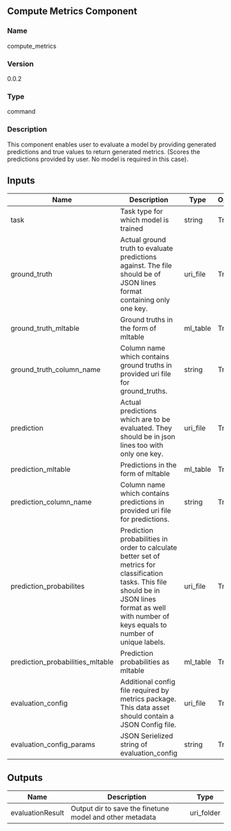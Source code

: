 ## Compute Metrics Component

### Name 

compute_metrics

### Version 

0.0.2

### Type 

command

### Description 

This component enables user to evaluate a model by providing generated predictions and true values to return generated metrics. (Scores the predictions provided by user. No model is required in this case).

## Inputs 


| Name               | Description                                                                         | Type    | Optional |
| ------------------ | ----------------------------------------------------------------------------------- | ------- | ------- | 
| task         | Task type for which model is trained                                                                       | string  |  True     | 
| ground_truth | Actual ground truth to evaluate predictions against. The file should be of JSON lines format containing only one key. | uri_file  |  True     | 
| ground_truth_mltable         | Ground truths in the form of mltable                                                               | ml_table | True     |                   |
| ground_truth_column_name             | Column name which contains ground truths in provided uri file for ground_truths.                                                                    | string | True     |                   |
| prediction      | Actual predictions which are to be evaluated. They should be in json lines too with only one key.                                                                  | uri_file  | True     |                   |
| prediction_mltable           | Predictions in the form of mltable                                                                         | ml_table       | True     |                                                                                                |
| prediction_column_name                 | Column name which contains predictions in provided uri file for predictions.                                               | string   | True     |                                                                                                |
| prediction_probabilites | Prediction probabilities in order to calculate better set of metrics for classification tasks. This file should be in JSON lines format as well with number of keys equals to number of unique labels.                         | uri_file      | True     |                                                                                                |
| prediction_probabilities_mltable  | Prediction probabilities as mltable                                                                                                                                                                                       | ml_table    | True     |                                                                                                |
| evaluation_config          | Additional config file required by metrics package. This data asset should contain a JSON Config file. | uri_file    | True     |                                                |
| evaluation_config_params                       | JSON Serielized string of evaluation_config            | string | True                                                     |

## Outputs 

| Name                 | Description                                              | Type         |
| -------------------- | -------------------------------------------------------- | ------------ |
| evaluationResult | Output dir to save the finetune model and other metadata | uri_folder   |
